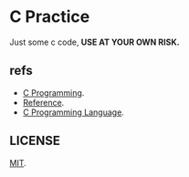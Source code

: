 # C Practice

Just some c code, **USE AT YOUR OWN RISK.**

## refs

- [C Programming](https://www.programiz.com/c-programming).
- [Reference](http://www.cplusplus.com/reference).
- [C Programming Language](https://www.geeksforgeeks.org/c-programming-language/).

## LICENSE

[MIT](LICENSE).